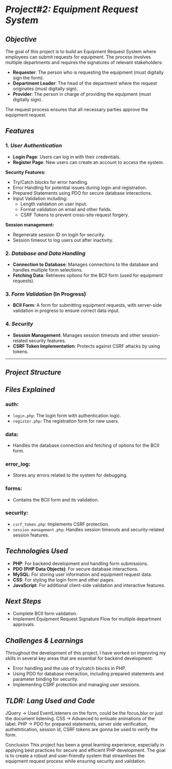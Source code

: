 # *Project#2: Equipment Request System*

## *Objective*

The goal of this project is to build an Equipment Request System where employees can submit requests for equipment. The process involves multiple departments and requires the signatures of relevant stakeholders:

- **Requester**: The person who is requesting the equipment (must digitally sign the form).
- **Department Leader**: The head of the department where the request originates (must digitally sign).
- **Provider**: The person in charge of providing the equipment (must digitally sign).

The request process ensures that all necessary parties approve the equipment request.

## *Features*

### 1. *User Authentication*

- **Login Page**: Users can log in with their credentials.
- **Register Page**: New users can create an account to access the system.

**Security Features:**
- Try/Catch blocks for error handling.
- Error Handling for potential issues during login and registration.
- Prepared Statements using PDO for secure database interactions.
- Input Validation including:
  - Length validation on user input.
  - Format validation on email and other fields.
  - CSRF Tokens to prevent cross-site request forgery.

**Session management:**
- Regenerate session ID on login for security.
- Session timeout to log users out after inactivity.

### 2. *Database and Data Handling*

- **Connection to Database**: Manages connections to the database and handles multiple form selections.
- **Fetching Data**: Retrieves options for the BCII form (used for equipment requests).

### 3. *Form Validation* (In Progress)

- **BCII Form**: A form for submitting equipment requests, with server-side validation in progress to ensure correct data input.

### 4. *Security*

- **Session Management**: Manages session timeouts and other session-related security features.
- **CSRF Token Implementation**: Protects against CSRF attacks by using tokens.

---

## *Project Structure*

## *Files Explained*

### **auth:**
- `login.php`: The login form with authentication logic.
- `register.php`: The registration form for new users.

### **data:**
- Handles the database connection and fetching of options for the BCII form.

### **error_log:**
- Stores any errors related to the system for debugging.

### **forms:**
- Contains the BCII form and its validation.

### **security:**
- `csrf_token.php`: Implements CSRF protection.
- `session_management.php`: Handles session timeouts and security-related session features.

## *Technologies Used*

- **PHP**: For backend development and handling form submissions.
- **PDO (PHP Data Objects)**: For secure database interactions.
- **MySQL**: For storing user information and equipment request data.
- **CSS**: For styling the login form and other pages.
- **JavaScript**: For additional client-side validation and interactive features.

## *Next Steps*

- Complete BCII form validation.
- Implement Equipment Request Signature Flow for multiple department approvals.

## *Challenges & Learnings*

Throughout the development of this project, I have worked on improving my skills in several key areas that are essential for backend development:

- Error handling and the use of try/catch blocks in PHP.
- Using PDO for database interaction, including prepared statements and parameter binding for security.
- Implementing CSRF protection and managing user sessions.

## *TLDR: Lang Used and Code*

JQuery -> Used EventListeners on the form, could be the focus,blur or just the document listening.
CSS -> Advanced to emluate animations of the label.
PHP -> PDO for prepared statements, server side verification, authetntication, session id, CSRF tokens are gonna be used to verify the form.



Conclusion
This project has been a great learning experience, especially in applying best practices for secure and efficient PHP development. The goal is to create a robust and user-friendly system that streamlines the equipment request process while ensuring security and validation.
